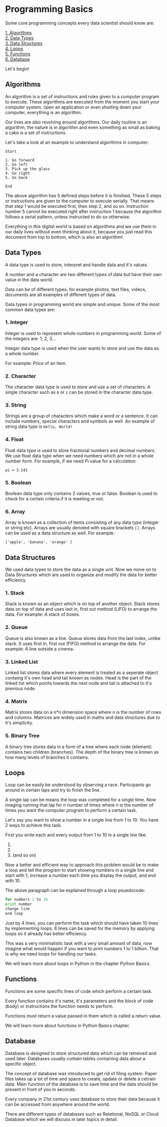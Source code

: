 # Programming Basics

Some core programming concepts every data scientist should know are:

[1. Algorithms](#algorithms)</br>
[2. Data Types](#data-types)</br>
[3. Data Structures](#data-structures)</br>
[4. Loops](#loops)</br>
[5. Functions](#functions)</br>
[6. Database](#database)</br>

Let's begin!

## Algorithms

An algorithm is a set of instructions and rules given to a computer program to execute. These algorithms are executed from the moment you start your computer system, open an application or even shutting down your computer, everything is an algorithm.

Our lives are also revolving around algorithms. Our daily routine is an algorithm, the nature is in algorithm and even something as small as baking a cake is a set of instructions.

Let's take a look at an example to understand algorithms in computer:

    Start

    1. Go forward 
    2. Go left
    3. Pick up the glass
    4. Go right
    5. Go back

    End

The above algorithm has 5 defined steps before it is finished. These 5 steps or instructions are given to the computer to execute serially. That means that step 1 would be executed first, then step 2, and so on. Instruction number 5 cannot be executed right after instruction 1 because the algorithm follows a serial pattern, unless instructed to do so otherwise.

Everything in this digital world is based on algorithms and we use them in our daily lives without even thinking about it, because you just read this document from top to bottom, which is also an algorithm!

## Data Types

A data type is used to store, interpret and handle data and it's values.

A number and a character are two different types of data but have their own value in the data world.

Data can be of different types, for example photos, text files, videos, documents are all examples of different types of data.

Data types in programming world are simple and unique. Some of the most common data types are:

### 1. Integer

Integer is used to represent whole numbers in programming world. Some of the integers are: 1, 2, 3... 

Integer data type is used when the user wants to store and use the data as a whole number.

For example: Price of an item.

### 2. Character

The character data type is used to store and use a set of characters. A single character such as `A` or `z` can be stored in the character data type.

### 3. String

Strings are a group of characters which make a word or a sentence. It can include numbers, special characters and symbols as well. An example of string data type is `Hello, World!`

### 4. Float

Float data type is used to store fractional numbers and decimal numbers. We use float data type when we need numbers which are not in a whole number form. For example, if we need Pi value for a calculation:

`pi = 3.142`

### 5. Boolean

Boolean data type only contains 2 values, true or false. Boolean is used to check for a certain criteria if it is meeting or not.

### 6. Array

Array is known as a collection of items consisting of any data type (integer or string etc). Arrays are usually denoted with square brackets `[]`. Arrays can be used as a data structure as well. For example:

`['apple', 'banana', 'orange' ]`

## Data Structures

We used data types to store the data as a single unit. Now we move on to Data Structures which are used to organize and modify the data for better efficiency.

### 1. Stack

Stack is known as an object which is on top of another object. Stack stores data on top of data and uses last in, first out method (LIFO) to arrange the data. For example: A stack of boxes.

### 2. Queue

Queue is also known as a line. Queue stores data from the last index, unlike stack. It uses first in, first out (FIFO) method to arrange the data.
For example: A line outside a cinema.

### 3. Linked List

Linked list stores data where every element is treated as a seperate object containg it's own head and tail known as nodes. Head is the part of the linked list which points towards the next node and tail is attached to it's previous node.

### 4. Matrix

Matrix stores data on a n*n dimension space where n is the number of rows and columns. Matrices are widely used in maths and data structures due to it's simplicity.

### 5. Binary Tree

A binary tree stores data in a form of a tree where each node (element) contains two children (branches). The depth of the binary tree is known as how many levels of branches it contains.

## Loops

Loop can be easily be understood by observing a race. Participants go around in certain laps and try to finish the line.

A single lap can be means the loop was completed for a single time. Now imaging running that lap for n number of times where n is the number of times you want the computer program to perform a certain task.

Let's say you want to show a number in a single line from 1 to 10. You have 2 ways to achieve this task.

First you write each and every output from 1 to 10 in a single line like:

1.
2.
3. (and so on)

Now a better and efficient way to approach this problem would be to make a loop and tell the program to start showing numbers in a single line and start with 1, increase a number each time you display the output, and end with 10.

The above paragraph can be explained through a loop psuedocode:

```python
for numbers 1 to 10
print number
change line
end loop
```

Just by 4 lines, you can perform the task which should have taken 10 lines by implementing loops. 6 lines can be saved for the memory by applying loops so it already has better efficiency.

This was a very minimalistic task with a very small amount of data, now imagine what would happen if you want to print numbers 1 to 1 billion. That is why we need loops for handling our tasks.

We will learn more about loops in Python in the chapter Python Basics.

## Functions

Functions are some specific lines of code which perform a certain task.

Every function contains it's name, it's parameters and the block of code (body) or instructions the function needs to perform.

Functions must return a value passed in them which is called a return value.

We will learn more about functions in Python Basics chapter.

## Database

Database is designed to store structured data which can be retreived and used later. Databases usually contain tables containing data about a specific object.

The concept of database was introduced to get rid of filing system. Paper files takes up a lot of time and space to create, update or delete a cetrain data. Main function of the database is to save time and the data should be present in front of you in seconds.

Every company in 21st century uses database to store their data because it can be accessed from anywhere around the world.

There are different types of databases such as Relational, NoSQL or Cloud Database which we will discuss in later topics in detail.
